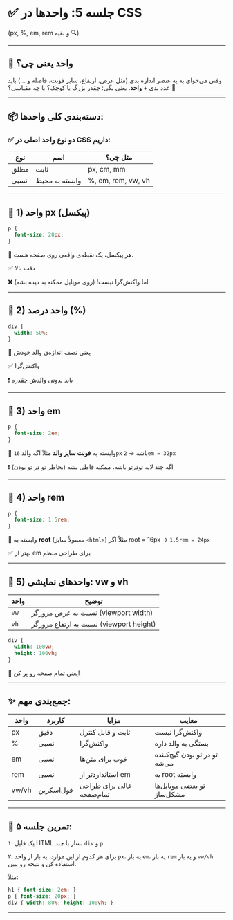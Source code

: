 # ✅ جلسه 5: واحدها در CSS

(px, %, em, rem و بقیه 🔍)

---

## 🧠 واحد یعنی چی؟

وقتی می‌خوای به یه عنصر اندازه بدی (مثل عرض، ارتفاع، سایز فونت، فاصله و ...) باید عدد بدی + **واحد**.
یعنی بگی: چقدر بزرگ یا کوچک؟ با چه مقیاسی؟ 📏

---

## 📦 دسته‌بندی کلی واحدها:

### ✅ دو نوع واحد اصلی در CSS داریم:

| نوع  | اسم            | مثل چی؟            |
| ---- | -------------- | ------------------ |
| مطلق | ثابت           | px, cm, mm         |
| نسبی | وابسته به محیط | %, em, rem, vw, vh |

---

## 🔹 1) واحد px (پیکسل)

```css
p {
  font-size: 20px;
}
```

📌 هر پیکسل، یک نقطه‌ی واقعی روی صفحه هست.

✅ دقت بالا

❌ اما واکنش‌گرا نیست! (روی موبایل ممکنه بد دیده بشه)

---

## 🔹 2) واحد درصد (%)

```css
div {
  width: 50%;
}
```

📌 یعنی نصف اندازه‌ی والد خودش

✅ واکنش‌گرا

❗ باید بدونی والدش چقدره

---

## 🔹 3) واحد em

```css
p {
  font-size: 2em;
}
```

📌 وابسته به **فونت سایز والد**
مثلاً اگه والد `16px` باشه → `2em = 32px`

❗ اگه چند لایه تودرتو باشه، ممکنه قاطی بشه (بخاطر تو در تو بودن)

---

## 🔹 4) واحد rem

```css
p {
  font-size: 1.5rem;
}
```

📌 وابسته به **root** (معمولاً سایز `<html>`)
مثلاً اگر root = 16px → `1.5rem = 24px`

✅ بهتر از em برای طراحی منظم

---

## 🔹 5) واحدهای نمایشی: vw و vh

| واحد | توضیح                                   |
| ---- | --------------------------------------- |
| `vw` | نسبت به عرض مرورگر (viewport width)     |
| `vh` | نسبت به ارتفاع مرورگر (viewport height) |

```css
div {
  width: 100vw;
  height: 100vh;
}
```

📌 یعنی تمام صفحه رو پر کن!

---

## ✨ جمع‌بندی مهم:

| واحد  | کاربرد     | مزایا                     | معایب                         |
| ----- | ---------- | ------------------------- | ----------------------------- |
| px    | دقیق       | ثابت و قابل کنترل         | واکنش‌گرا نیست                |
| %     | نسبی       | واکنش‌گرا                 | بستگی به والد داره            |
| em    | نسبی       | خوب برای متن‌ها           | تو در تو بودن گیج‌کننده می‌شه |
| rem   | نسبی       | استانداردتر از em         | به root وابسته                |
| vw/vh | فول‌اسکرین | عالی برای طراحی تمام‌صفحه | تو بعضی موبایل‌ها مشکل‌ساز    |

---

## 📝 تمرین جلسه ۵:

۱. یک فایل HTML بساز با چند `div` و `p`

۲. برای هر کدوم از این موارد، یه بار از واحد `px`، یه بار `em`، یه بار `rem` و یه بار `vw/vh` استفاده کن و نتیجه رو ببین.

مثلاً:

```css
h1 { font-size: 2em; }
p { font-size: 20px; }
div { width: 80%; height: 100vh; }
```

---
